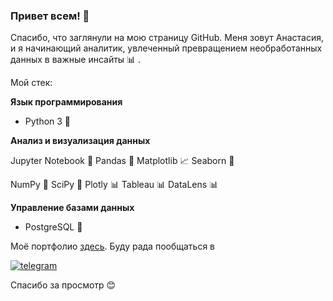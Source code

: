 ### Привет всем! 👋
Спасибо, что заглянули на мою страницу GitHub.
Меня зовут Анастасия, и я начинающий аналитик, увлеченный превращением необработанных данных в важные инсайты 📊 .

Мой стек:

**Язык программирования**

 - Python 3 🐍

**Анализ и визуализация данных**

Jupyter Notebook 📔 Pandas 🐼 Matplotlib 📈 Seaborn 🌅

NumPy 🧮 SciPy  🧮 Plotly 📊 Tableau 📊 DataLens 📊

**Управление базами данных**

 - PostgreSQL 📂


Моё портфолио [здесь](https://github.com/D-A-Y8/Portfolio). Буду рада пообщаться в 

[![telegram](https://img.shields.io/badge/telegram-26A5E4?logo=telegram&logoColor=white&style=for-the-badge)](https://t.me/An_dy23)

Спасибо за просмотр 😊

<!--
**D-A-Y8/D-A-Y8** is a ✨ _special_ ✨ repository because its `README.md` (this file) appears on your GitHub profile.

Here are some ideas to get you started:

- 🔭 I’m currently working on ...
- 🌱 I’m currently learning ...
- 👯 I’m looking to collaborate on ...
- 🤔 I’m looking for help with ...
- 💬 Ask me about ...
- 📫 How to reach me: ...
- 😄 Pronouns: ...
- ⚡ Fun fact: ...
-->
